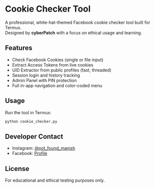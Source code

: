 # Cookie Checker Tool

A professional, white-hat-themed Facebook cookie checker tool built for Termux.  
Designed by **cyberPatch** with a focus on ethical usage and learning.

## Features

- Check Facebook Cookies (single or file input)
- Extract Access Tokens from live cookies
- UID Extractor from public profiles (fast, threaded)
- Session login and history tracking
- Admin Panel with PIN protection
- Full in-app navigation and color-coded menu

## Usage

Run the tool in Termux:

```bash
python cookie_checker.py
```

## Developer Contact

- Instagram: [@not_found_manish](https://www.instagram.com/not_found_manish?igsh=MXZ4OTFsbjNtcTB1MQ==)
- Facebook: [Profile](https://www.facebook.com/share/12K3RTpjXZB/)

## License

For educational and ethical testing purposes only.

